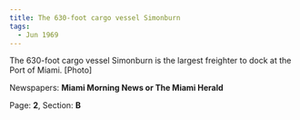 ```yaml
---  
title: The 630-foot cargo vessel Simonburn  
tags:  
  - Jun 1969  
---  
```

  
The 630-foot cargo vessel Simonburn is the largest freighter to dock at the Port of Miami. [Photo]  
  
Newspapers: **Miami Morning News or The Miami Herald**  
  
Page: **2**, Section: **B** 
